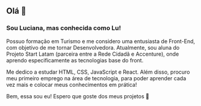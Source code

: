 ## Olá 👋

### Sou Luciana, mas conhecida como Lu! 

Possuo formação em Turismo e me considero uma entusiasta de Front-End, com objetivo de me tornar Desenvolvedora. Atualmente, sou aluna do Projeto Start Latam (parceira entre a Rede Cidadã e Accenture), onde aprendo especificamente as tecnologias base do front. 

Me dedico a estudar HTML, CSS, JavaScript e React. Além disso, procuro meu primeiro emprego na área de tecnologia, para poder aprender cada vez mais e colocar meus conhecimentos em prática!

Bem, essa sou eu! Espero que goste dos meus projetos 🤗
